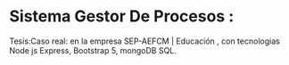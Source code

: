 # Sistema Gestor De Procesos :
Tesis:Caso real: en la empresa SEP-AEFCM | Educación , con tecnologias Node js Express, Bootstrap 5, mongoDB SQL.
